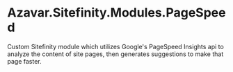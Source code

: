 # Azavar.Sitefinity.Modules.PageSpeed
Custom Sitefinity module which utilizes Google's PageSpeed Insights api to analyze the content of site pages, then generates suggestions to make that page faster.
